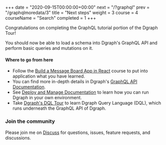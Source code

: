 +++
date = "2020-09-15T00:00:00+00:00"
next = "/?graphql"
prev = "/graphqlmoredata/3"
title = "Next steps"
weight = 3
course = 4
courseName = "Search"
completed = 1
+++

Congratulations on completing the GraphQL tutorial portion of the Dgraph Tour!

You should now be able to load a schema into Dgraph's GraphQL API and perform
basic queries and mutations on it.

#### Where to go from here

- Follow the
  [Build a Message Board App in React](https://dgraph.io/learn/courses/messageboardapp/react/overview/introduction/)
  course to put into application what you have learned.
- You can find more in-depth details in Dgraph's
  [GraphQL API Documentation](https://dgraph.io/docs/query-language/).
- See [Deploy and Manage Documentation](https://dgraph.io/docs/deploy) to learn
  how you can run Dgraph in your own environment.
- Take [Dgraph's DQL Tour](https://dgraph.io/tour/intro/1/) to learn
  Dgraph Query Language (DQL), which runs underneath the GraphQL API of Dgraph.

### Join the community

Please join me on [Discuss](https://discuss.dgraph.io/) for questions, issues,
feature requests, and discussions.
